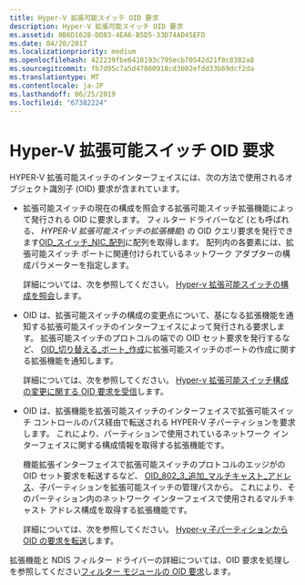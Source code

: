 ```yaml
---
title: Hyper-V 拡張可能スイッチ OID 要求
description: Hyper-V 拡張可能スイッチ OID 要求
ms.assetid: 0B6D1628-DD83-4EA6-B5D5-33D74AD45EFD
ms.date: 04/20/2017
ms.localizationpriority: medium
ms.openlocfilehash: 422239fbe6418193c795ecb70542d21f8c8382a8
ms.sourcegitcommit: fb7d95c7a5d47860918cd3602efdd33b69dcf2da
ms.translationtype: MT
ms.contentlocale: ja-JP
ms.lasthandoff: 06/25/2019
ms.locfileid: "67382224"
---
```

# <a name="hyper-v-extensible-switch-oid-requests"></a>Hyper-V 拡張可能スイッチ OID 要求


HYPER-V 拡張可能スイッチのインターフェイスには、次の方法で使用されるオブジェクト識別子 (OID) 要求が含まれています。

-   拡張可能スイッチの現在の構成を照会する拡張可能スイッチ拡張機能によって発行される OID に要求します。 フィルター ドライバーなど (とも呼ばれる、 *HYPER-V 拡張可能スイッチの拡張機能*) の OID クエリ要求を発行できます[OID\_スイッチ\_NIC\_配列](https://docs.microsoft.com/windows-hardware/drivers/network/oid-switch-nic-array)に配列を取得します。 配列内の各要素には、拡張可能スイッチ ポートに関連付けられているネットワーク アダプターの構成パラメーターを指定します。

    詳細については、次を参照してください。 [Hyper-v 拡張可能スイッチの構成を照会](querying-the-hyper-v-extensible-switch-configuration.md)します。

-   OID は、拡張可能スイッチの構成の変更点について、基になる拡張機能を通知する拡張可能スイッチのインターフェイスによって発行される要求します。 拡張可能スイッチのプロトコルの端での OID セット要求を発行するなど、 [OID\_切り替える\_ポート\_作成](https://docs.microsoft.com/windows-hardware/drivers/network/oid-switch-port-create)に拡張可能スイッチのポートの作成に関する拡張機能を通知します。

    詳細については、次を参照してください。 [Hyper-v 拡張可能スイッチ構成の変更に関する OID 要求を受信](receiving-oid-requests-about-hyper-v-extensible-switch-configuration-changes.md)します。

-   OID は、拡張機能を拡張可能スイッチのインターフェイスで拡張可能スイッチ コントロールのパス経由で転送される HYPER-V 子パーティションを要求します。 これにより、パーティションで使用されているネットワーク インターフェイスに関する構成情報を取得する拡張機能です。

    機能拡張インターフェイスで拡張可能スイッチのプロトコルのエッジがの OID セット要求を転送するなど、 [OID\_802\_3\_追加\_マルチキャスト\_アドレス](https://docs.microsoft.com/windows-hardware/drivers/network/oid-802-3-add-multicast-address)、子パーティションを拡張可能スイッチの管理パスから。 これにより、そのパーティション内のネットワーク インターフェイスで使用されるマルチキャスト アドレス構成を取得する拡張機能です。

    詳細については、次を参照してください。 [Hyper-v 子パーティションから OID の要求を転送](forwarding-oid-requests-from-a-hyper-v-child-partition.md)します。

拡張機能と NDIS フィルター ドライバーの詳細については、OID 要求を処理しを参照してください[フィルター モジュールの OID 要求](filter-module-oid-requests.md)します。

 

 





